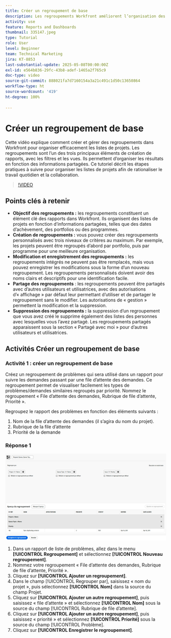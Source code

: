 ```yaml
---
title: Créer un regroupement de base
description: Les regroupements Workfront améliorent l’organisation des projets en permettant aux utilisateurs et utilisatrices de classer les listes en fonction d’éléments tels que les portfolios, les programmes ou les dates d’achèvement, avec des options de partage et de gestion personnalisables pour une collaboration efficace.
activity: use
feature: Reports and Dashboards
thumbnail: 335147.jpeg
type: Tutorial
role: User
level: Beginner
team: Technical Marketing
jira: KT-8853
last-substantial-update: 2025-05-08T00:00:00Z
exl-id: e564b836-29fc-43b8-adef-1465a2f765c9
doc-type: video
source-git-commit: 888021fa7d7160154a3a21c491c1d50c13650864
workflow-type: ht
source-wordcount: '419'
ht-degree: 100%

---
```


# Créer un regroupement de base

Cette vidéo explique comment créer et gérer des regroupements dans Workfront pour organiser efficacement les listes de projets. Les regroupements sont l’un des trois principaux éléments de création de rapports, avec les filtres et les vues. Ils permettent d’organiser les résultats en fonction des informations partagées.
Ce tutoriel décrit les étapes pratiques à suivre pour organiser les listes de projets afin de rationaliser le travail quotidien et la collaboration.

>[!VIDEO](https://video.tv.adobe.com/v/335147/?quality=12&learn=on)

## Points clés à retenir

* **Objectif des regroupements :** les regroupements constituent un élément clé des rapports dans Workfront. Ils organisent des listes de projets en fonction d’informations partagées, telles que des dates d’achèvement, des portfolios ou des programmes.
* **Création de regroupements :** vous pouvez créer des regroupements personnalisés avec trois niveaux de critères au maximum. Par exemple, les projets peuvent être regroupés d’abord par portfolio, puis par programme pour une meilleure organisation.
* **Modification et enregistrement des regroupements :** les regroupements intégrés ne peuvent pas être remplacés, mais vous pouvez enregistrer les modifications sous la forme d’un nouveau regroupement. Les regroupements personnalisés doivent avoir des noms clairs et descriptifs pour une identification facile.
* **Partage des regroupements** : les regroupements peuvent être partagés avec d’autres utilisateurs et utilisatrices, avec des autorisations d’« affichage » par défaut leur permettant d’utiliser et de partager le regroupement sans le modifier. Les autorisations de « gestion » permettent la modification et la suppression.
* **Suppression des regroupements :** la suppression d’un regroupement que vous avez créé le supprime également des listes des personnes avec lesquelles vous l’avez partagé. Les regroupements partagés apparaissent sous la section « Partagé avec moi » pour d’autres utilisateurs et utilisatrices.

## Activités Créer un regroupement de base


### Activité 1 : créer un regroupement de base

Créez un regroupement de problèmes qui sera utilisé dans un rapport pour suivre les demandes passant par une file d’attente des demandes. Ce regroupement permet de visualiser facilement les types de problèmes/demandes similaires regroupés par priorité. Nommez le regroupement « File d’attente des demandes, Rubrique de file d’attente, Priorité ».

Regroupez le rapport des problèmes en fonction des éléments suivants :

1. Nom de la file d’attente des demandes (il s’agira du nom du projet).
1. Rubrique de la file d’attente
1. Priorité de la demande

### Réponse 1

![Une image de l’écran de création d’un nouveau regroupement](assets/grouping-exercise.png)

1. Dans un rapport de liste de problèmes, allez dans le menu **[!UICONTROL Regroupement]** et sélectionnez **[!UICONTROL Nouveau regroupement]**.
1. Nommez votre regroupement « File d’attente des demandes, Rubrique de file d’attente, Priorité ».
1. Cliquez sur **[!UICONTROL Ajouter un regroupement]**.
1. Dans le champ [!UICONTROL Regrouper par], saisissez « nom du projet », puis sélectionnez **[!UICONTROL Nom]** dans la source du champ Projet.
1. Cliquez sur **[!UICONTROL Ajouter un autre regroupement]**, puis saisissez « file d’attente » et sélectionnez **[!UICONTROL Nom]** sous la source du champ [!UICONTROL Rubrique de file d’attente].
1. Cliquez sur **[!UICONTROL Ajouter un autre regroupement]**, puis saisissez « priorité » et sélectionnez **[!UICONTROL Priorité]** sous la source du champ [!UICONTROL Problème].
1. Cliquez sur **[!UICONTROL Enregistrer le regroupement]**.
